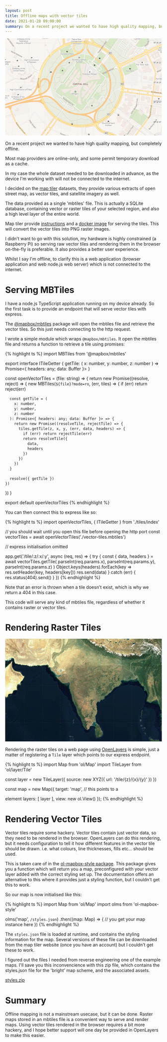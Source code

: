 ```yaml
---
layout: post
title: Offline maps with vector tiles
date: 2021-01-28 09:00:00
summary: On a recent project we wanted to have high quality mapping, but completely offline.
---
```


![](/images/osm-canberra.png)

On a recent project we wanted to have high quality mapping, but completely offline.

Most map providers are online-only, and some permit temporary download as a cache.

In my case the whole dataset needed to be downloaded in advance, as the device I'm working
with will not be connected to the internet.

I decided on the [map tiler](https://data.maptiler.com/downloads/planet/) datasets,
they provide various extracts of open street map, as vector tiles, and satellite imagery as well.

The data provided as a single 'mbtiles' file. This is actually a SQLite database, containing
vector or raster tiles of your selected region, and also a high level layer of the entire world.

Map tiler provide [instructions](https://www.maptiler.com/news/2018/04/maps-with-docker/) and
a [docker image](https://hub.docker.com/r/klokantech/openmaptiles-server/) for serving the tiles.
This will convert the vector tiles into PNG raster images.

I didn't want to go with this solution, my hardware is highly constrained (a Raspberry Pi) so
serving raw vector tiles and rendering them in the browser on-the-fly is preferable. It also
provides a better user experience.

Whilst I say I'm offline, to clarify this is a web application (browser application and web
node.js web server) which is not connected to the internet.

# Serving MBTiles

I have a node.js TypeScript application running on my device already. So the first task
is to provide an endpoint that will serve vector tiles with express.

The [@mapbox/mbtiles](https://www.npmjs.com/package/@mapbox/mbtiles) package will open the
mbtiles file and retrieve the vector tiles. So this just needs connecting to the http request.

I wrote a simple module which wraps `@mapbox/mbtiles`. It open the mbtiles file and returns a function
to retrieve a tile using promises:

{% highlight ts %}
import MBTiles from '@mapbox/mbtiles'

export interface ITileGetter {
  getTile: (
    x: number,
    y: number,
    z: number
  ) => Promise<{ headers: any; data: Buffer }>
}

const openVectorTiles = (file: string) => {
  return new Promise<ITileGetter>((resolve, reject) => {
    new MBTiles(`${file}?mode=ro`, (err, tiles) => {
      if (err) return reject(err)

      const getTile = (
        x: number,
        y: number,
        z: number
      ): Promise<{ headers: any; data: Buffer }> => {
        return new Promise((resolveTile, rejectTile) => {
          tiles.getTile(z, x, y, (err, data, headers) => {
            if (err) return rejectTile(err)
            return resolveTile({
              data,
              headers
            })
          })
        })
      }

      resolve({ getTile })
    })
  })
}

export default openVectorTiles
{% endhighlight %}

You can then connect this to express like so:

{% highlight ts %}
import openVectorTiles, { ITileGetter } from './tiles/index'

// you should wait until you open this file before opening the http port
const vectorTiles = await openVectorTiles('./vector-tiles.mbtiles')

// express initialisation omitted

app.get('/tile/:z/:x/:y', async (req, res) => {
  try {
    const { data, headers } = await vectorTiles.getTile(
      parseInt(req.params.x),
      parseInt(req.params.y),
      parseInt(req.params.z)
    )
    Object.keys(headers).forEach(key => res.setHeader(key, headers[key]))
    res.send(data)
  } catch (err) {
    res.status(404).send()
  }
})
{% endhighlight %}

Note that an error is thrown when a tile doesn't exist, which is why we return a 404 in this case.

This code will serve any kind of mbtiles file, regardless of whether it contains raster
or vector tiles.

# Rendering Raster Tiles

![](/images/raster.png)

Rendering the raster tiles on a web page using [OpenLayers](https://openlayers.org/) is simple,
just a matter of registering a `Tile` layer which points to our express endpoint.

{% highlight ts %}
import Map from 'ol/Map'
import TileLayer from 'ol/layer/Tile'

const layer = new TileLayer({
  source: new XYZ({
    url: '/tile/{z}/{x}/{y}'
  })
})

const map = new Map({
  target: 'map', // this points to a <div id="map"/> element
  layers: [ layer ],
  view: new ol.View()
});
{% endhighlight %}


# Rendering Vector Tiles

Vector tiles require some hackery. Vector tiles contain just vector data, so they need to be
rendered in the browser. OpenLayers can do this rendering, but it needs configuration to tell
it how different features in the vector tile should be drawn. i.e. what colours, line thicknesses,
fills etc... should be used.

This is taken care of in the [ol-mapbox-style package](https://www.npmjs.com/package/ol-mapbox-style).
This package gives you a function which will return you a map, preconfigured with your vector layer
added with the correct styling set up. The documentation offers an alternative to this where it
provides just a styling function, but I couldn't get this to work.

So our map is now initialised like this:

{% highlight ts %}
import Map from 'ol/Map'
import olms from 'ol-mapbox-style'

olms('map', `/styles.json`)
  .then((map: Map) => {
    // you get your map instance here
  })
{% endhighlight %}

The `styles.json` file is loaded at runtime, and contains the styling information for the map.
Several versions of these file can be downloaded from the map tiler website (once you have an account)
but I couldn't get these to work.

I figured out the files I needed from reverse engineering one of the example maps. I'll save
you this inconvencience with this zip file, which contains the styles.json file for the 'bright'
map scheme, and the associated assets.

[styles.zip](/files/styles.zip)

# Summary

Offline mapping is not a mainstream usecase, but it can be done. Raster maps stored in an
mbtiles file is a convenient way to serve and render maps. Using vector tiles rendered in the
browser requires a bit more hackery, and I hope better support will one day be provided in
OpenLayers to make this easier.
